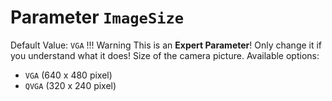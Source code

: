 # Parameter `ImageSize`
Default Value: `VGA`
!!! Warning
    This is an **Expert Parameter**! Only change it if you understand what it does!
Size of the camera picture.
Available options:
- `VGA` (640 x 480 pixel)
- `QVGA` (320 x 240 pixel)
